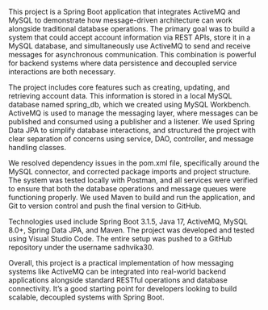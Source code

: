 This project is a Spring Boot application that integrates ActiveMQ and MySQL to demonstrate how message-driven architecture can work alongside traditional database operations. The primary goal was to build a system that could accept account information via REST APIs, store it in a MySQL database, and simultaneously use ActiveMQ to send and receive messages for asynchronous communication. This combination is powerful for backend systems where data persistence and decoupled service interactions are both necessary.

The project includes core features such as creating, updating, and retrieving account data. This information is stored in a local MySQL database named spring_db, which we created using MySQL Workbench. ActiveMQ is used to manage the messaging layer, where messages can be published and consumed using a publisher and a listener. We used Spring Data JPA to simplify database interactions, and structured the project with clear separation of concerns using service, DAO, controller, and message handling classes.

We resolved dependency issues in the pom.xml file, specifically around the MySQL connector, and corrected package imports and project structure. The system was tested locally with Postman, and all services were verified to ensure that both the database operations and message queues were functioning properly. We used Maven to build and run the application, and Git to version control and push the final version to GitHub.

Technologies used include Spring Boot 3.1.5, Java 17, ActiveMQ, MySQL 8.0+, Spring Data JPA, and Maven. The project was developed and tested using Visual Studio Code. The entire setup was pushed to a GitHub repository under the username sadhvika30.

Overall, this project is a practical implementation of how messaging systems like ActiveMQ can be integrated into real-world backend applications alongside standard RESTful operations and database connectivity. It’s a good starting point for developers looking to build scalable, decoupled systems with Spring Boot.








